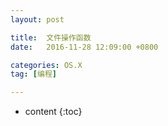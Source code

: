 ```yaml
---
layout: post

title:  文件操作函数
date:   2016-11-28 12:09:00 +0800

categories: OS.X
tag: [编程]

---
```


* content
{:toc}



 
 
 
 
 
 
 

 
 



